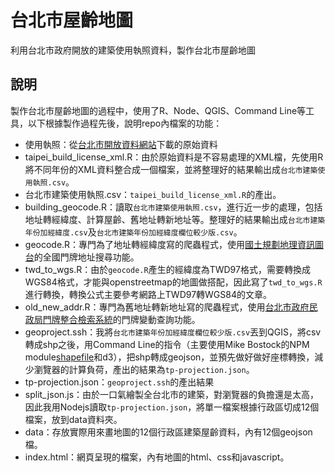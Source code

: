 # 台北市屋齡地圖
利用台北市政府開放的建築使用執照資料，製作台北市屋齡地圖

## 說明

製作台北市屋齡地圖的過程中，使用了R、Node、QGIS、Command Line等工具，以下根據製作過程先後，說明repo內檔案的功能：

- 使用執照：從[台北市開放資料網站](http://data.taipei/opendata/datalist/datasetMeta?oid=c876ff02-af2e-4eb8-bd33-d444f5052733)下載的原始資料
- taipei_build_license_xml.R：由於原始資料是不容易處理的XML檔，先使用R將不同年份的XML資料整合成一個檔案，並將整理好的結果輸出成`台北市建築使用執照.csv`。
- 台北市建築使用執照.csv：`taipei_build_license_xml.R`的產出。
- building_geocode.R：讀取`台北市建築使用執照.csv`，進行近一步的處理，包括地址轉經緯度、計算屋齡、舊地址轉新地址等。整理好的結果輸出成`台北市建築年份加經緯度.csv`及`台北市建築年份加經緯度欄位較少版.csv`。
- geocode.R：專門為了地址轉經緯度寫的爬蟲程式，使用[國土規劃地理資訊圖台](http://luz.tcd.gov.tw/WEB/)的全國門牌地址搜尋功能。
- twd_to_wgs.R：由於`geocode.R`產生的經緯度為TWD97格式，需要轉換成WGS84格式，才能與openstreetmap的地圖做搭配，因此寫了`twd_to_wgs.R`進行轉換，轉換公式主要參考網路上TWD97轉WGS84的文章。
- old_new_addr.R：專門為舊地址轉新地址寫的爬蟲程式，使用[台北市政府民政局門牌整合檢索系統](http://houseno.civil.taipei/)的門牌變動查詢功能。
- geoproject.ssh：我將`台北市建築年份加經緯度欄位較少版.csv`丟到QGIS，將csv轉成shp之後，用Command Line的指令（主要使用Mike Bostock的NPM module[shapefile](https://github.com/mbostock/shapefile)和d3），把shp轉成geojson，並預先做好做好座標轉換，減少瀏覽器的計算負荷，產出的結果為`tp-projection.json`。
- tp-projection.json：`geoproject.ssh`的產出結果
- split_json.js：由於一口氣繪製全台北市的建築，對瀏覽器的負擔還是太高，因此我用Nodejs讀取`tp-projection.json`，將單一檔案根據行政區切成12個檔案，放到data資料夾。
- data：存放實際用來畫地圖的12個行政區建築屋齡資料，內有12個geojson檔。
- index.html：網頁呈現的檔案，內有地圖的html、css和javascript。
